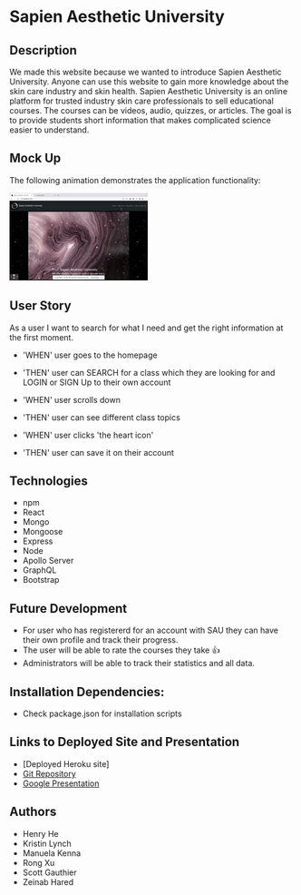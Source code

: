 # Sapien Aesthetic University

## Description  
We made this website because we wanted to introduce Sapien Aesthetic University. Anyone can use this website to gain more knowledge about the skin care industry and skin health. Sapien Aesthetic University is an online platform for trusted industry skin care professionals to sell educational courses. The courses can be videos, audio, quizzes, or articles. The goal is to provide students short information that makes complicated science easier to understand.

## Mock Up
The following animation demonstrates the application functionality:

![SapienAestheticUniversity main page](./Assets/SAU.gif)

## User Story 
As a user I want to search for what I need and get the right information at the first moment. 

* 'WHEN' user goes to the homepage
* 'THEN' user can SEARCH for a class which they are looking for and LOGIN or SIGN Up to their own account

* 'WHEN' user scrolls down 
* 'THEN' user can see different class topics

* 'WHEN' user clicks 'the heart icon'
* 'THEN' user can save it on their account

## Technologies
* npm
* React
* Mongo 
* Mongoose
* Express 
* Node
* Apollo Server 
* GraphQL 
* Bootstrap 

## Future Development
* For user who has registererd for an account with SAU they can have their own profile and track their progress.
* The user will be able to rate the courses they take 👍 
* Administrators will be able to track their statistics and all data.

## Installation Dependencies:
* Check package.json for installation scripts 

## Links to Deployed Site and Presentation
* [Deployed Heroku site]
* [Git Repository](https://github.com/ManuelaKenna/SapienAestheticUniversity)
* [Google Presentation](https://docs.google.com/presentation/d/1vnZHXjSPE2f8KeeoVI1MZrVVnOJeHf74a7_mCUHoFsc/edit?usp=sharing)

## Authors
* Henry He
* Kristin Lynch
* Manuela Kenna 
* Rong Xu
* Scott Gauthier
* Zeinab Hared

